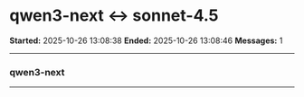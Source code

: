 # qwen3-next ↔ sonnet-4.5

**Started:** 2025-10-26 13:08:38
**Ended:** 2025-10-26 13:08:46
**Messages:** 1

---

### qwen3-next

 

---

